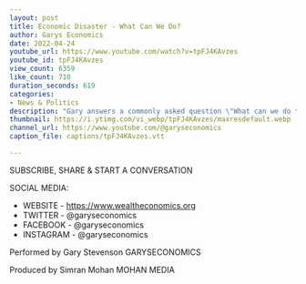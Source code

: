 ```yaml
---
layout: post
title: Economic Disaster - What Can We Do?
author: Garys Economics
date: 2022-04-24
youtube_url: https://www.youtube.com/watch?v=tpFJ4KAvzes
youtube_id: tpFJ4KAvzes
view_count: 6359
like_count: 710
duration_seconds: 619
categories:
- News & Politics
description: "Gary answers a commonly asked question \"What can we do to fix wealth inequality?\""
thumbnail: https://i.ytimg.com/vi_webp/tpFJ4KAvzes/maxresdefault.webp
channel_url: https://www.youtube.com/@garyseconomics
caption_file: captions/tpFJ4KAvzes.vtt

---
```


SUBSCRIBE, SHARE & START A CONVERSATION


SOCIAL MEDIA:
- WEBSITE - https://www.wealtheconomics.org
- TWITTER - @garyseconomics
- FACEBOOK - @garyseconomics
- INSTAGRAM - @garyseconomics


Performed by Gary Stevenson
GARYSECONOMICS


Produced by Simran Mohan
MOHAN MEDIA
